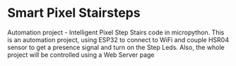 # Smart Pixel Stairsteps
Automation project - Intelligent Pixel Step Stairs code in micropython. 
This is an automation project, using ESP32 to connect to WiFi and couple HSR04 sensor to get a presence signal and turn on the Step Leds.
Also, the whole project will be controlled using a Web Server page
